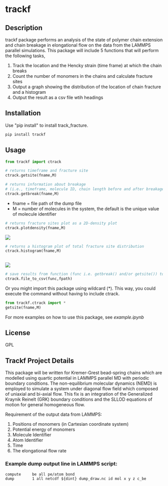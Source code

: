 # trackf
## Description
trackf package performs an analysis of the state of polymer chain extension 
and chain breakage in elongational flow on the data from the LAMMPS parallel
simulations. This package will include 5 functions that will perform the following tasks,
1) Track the location and the Hencky strain (time frame) at which the chain breaks
2) Count the number of monomers in the chains and calculate fracture sites
3) Output a graph showing the distribution of the location of chain fracture and a histogram
4) Output the result as a csv file wtih headings

## Installation

Use "pip install" to install track_fracture.

```bash
pip install trackf
```

## Usage

```python
from trackf import ctrack

# returns timeframe and fracture site
ctrack.getsite(fname,M)

# returns information about breakage 
# (i.e., timeframe, molecule ID, chain length before and after breakage)
ctrack.getbreak(fname,M)
```
* fname = file path of the dump file
* M = number of molecules in the system, the default is the unique value of molecule identifier
```python
# returns fracture sites plot as a 2D-density plot
ctrack.plotdensity(fname,M)
```
<img src="./example_results/density_plot.svg"/>

```python
# returns a histogram plot of total fracture site distribution
ctrack.histogram(fname,M)
 
```
<img src="./example_results/hist_plot.svg"/>

```python
# save results from function (func i.e. getbreak() and/or getsite()) to csv file in fpath location
ctrack.file_to_csv(func,fpath)
```
Or you might import this package using wildcard (*). This way, you could execute the command
without having to include ctrack.

```python
from trackf.ctrack import *
getsite(fname,M)
```

For more examples on how to use this package, see *example.ipynb*

## License
GPL


## Trackf Project Details
This package will be written for Kremer-Grest bead-spring chains which are modelled using quartic potential 
in LAMMPS parallel MD with periodic boundary conditions. The non-equilibrium molecular
dynamics (NEMD) is employed to simulate a system under diagonal flow field which composed of uniaxial
and bi-axial flow. This fix is an integration of the Generalized Kraynik Reinelt (GRK) boundary
conditions and the SLLOD equations of motion for general homogeneous flow. 

Requirement of the output data from LAMMPS:
1) Positions of monomers (in Cartesian coordinate system)
2) Potential energy of monomers
4) Molecule Identifier
5) Atom Identifier
6) Time
7) The elongational flow rate

### Example dump output line in LAMMPS script:
    compute     be all pe/atom bond
    dump    	1 all netcdf ${dint} dump_draw.nc id mol x y z c_be
